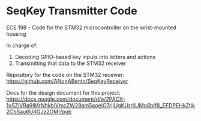 # SeqKey Transmitter Code
ECE 198 - Code for the STM32 microcontroller on the wrist-mounted housing

In charge of:
1. Decoding GPIO-based key inputs into letters and actions
2. Transmitting that data to the STM32 receiver

Repository for the code on the STM32 receiver: https://github.com/ANonABento/SeqKeyReceiver

Docs for the design document for this project: https://docs.google.com/document/d/e/2PACX-1vSZlVRa9IMrNhkbiVmcZW29am5aoeIO7rjiUgKUrrliUMo8blf8_EFDPEHkZtjk2CbSau6U4GJz2OMr/pub

